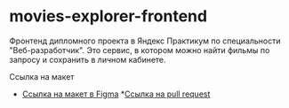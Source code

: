 # movies-explorer-frontend
Фронтенд дипломного проекта в Яндекс Практикум по специальности "Веб-разработчик".
Это сервис, в котором можно найти фильмы по запросу и сохранить в личном кабинете.

Ссылка на макет
* [Ссылка на макет в Figma](https://www.figma.com/file/C3Dl7R9rHAt8Ca5j9gCQLL/Diploma-(Copy)?type=design&node-id=891-3857&t=zNk07tJojls5HWd5-0)
*[Ссылка на pull request](https://github.com/Eugene-Guryanov/movies-explorer-frontend/pulls)